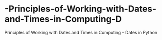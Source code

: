 # -Principles-of-Working-with-Dates-and-Times-in-Computing-D
 Principles of Working with Dates and Times in Computing – Dates in Python
